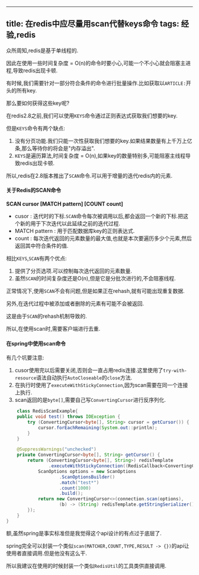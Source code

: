 
---
title: 在redis中应尽量用scan代替keys命令
tags: 经验,redis
---

众所周知,redis是基于单线程的.

因此在使用一些时间复杂度 = O(n)的命令时要小心,可能一个不小心就会阻塞主进程,导致redis出现卡顿.

有时候,我们需要针对一部分符合条件的命令进行批量操作.比如获取以`ARTICLE:`开头的所有key.

那么要如何获得这些key呢?

在redis2.8之前,我们可以使用`KEYS`命令通过正则表达式获取我们想要的key.

但是`KEYS`命令有两个缺点:

1. 没有分页功能.我们只能一次性获取我们想要的key.如果结果数量有上千万上亿条,那么等待你的将会是"内存溢出".
2. `KEYS`是遍历算法,时间复杂度 = O(n),如果key的数量特别多,可能阻塞主线程导致redis出现卡顿.

所以,redis在2.8版本推出了`SCAN`命令.可以用于增量的迭代redis内的元素.

#### 关于Redis的SCAN命令

**SCAN cursor [MATCH pattern] [COUNT count]**

* cusor : 迭代时的下标.`SCAN`命令每次被调用以后,都会返回一个新的下标.把这个新的用于下次迭代以此延续之前的迭代过程.
* MATCH pattern : 用于匹配数据库key的正则表达式.
* count : 每次迭代返回的元素数量的最大值,也就是本次要遍历多少个元素,然后返回其中符合条件的值.

相比`KEYS`,`SCAN`有两个优点:

1. 提供了分页选项.可以控制每次迭代返回的元素数量.
2. 虽然`SCAN`的时间复杂度还是O(n),但是它是分批次进行的,不会阻塞线程.

正常情况下,使用`SCAN`不会有问题,但是如果正在rehash,就有可能出现重复数据.

另外,在迭代过程中被添加或者删除的元素有可能不会被返回.

这是由于`SCAN`的rehash机制导致的.

所以,在使用scan时,需要客户端进行去重.

#### 在spring中使用scan命令

有几个坑要注意:

1. cusor使用完以后需要关闭,否则会一直占用redis连接.这里使用了`try-with-resource`语法自动执行`AutoCloseable`的`close`方法.
2. 在执行时使用了`executeWithStickyConnection`,因为scan需要在同一个连接上执行.
3. scan返回的是`byte[]`,需要自己写`ConvertingCursor`进行反序列化.

```java
    class RedisScanExample{
    public void test() throws IOException {
        try (ConvertingCursor<byte[], String> cursor = getCursor()) {
            cursor.forEachRemaining(System.out::println);
        }
    }

    @SuppressWarnings("unchecked")
    private ConvertingCursor<byte[], String> getCursor() {
        return (ConvertingCursor<byte[], String>) redisTemplate
                .executeWithStickyConnection((RedisCallback<ConvertingCursor<byte[], String>>) connection -> {
            ScanOptions options = new ScanOptions
                    .ScanOptionsBuilder()
                    .match("test*")
                    .count(1000)
                    .build();
            return new ConvertingCursor<>(connection.scan(options), 
                    (b) -> (String) redisTemplate.getStringSerializer().deserialize(b));
        });
    }
}
```

额,虽然spring是事实标准但是我觉得这个api设计的有点过于底层了.

spring完全可以封装一个类似`scan(MATCHER,COUNT,TYPE,RESULT -> {})`的api让使用者直接调用.但是他没有这么干.

所以我建议在使用的时候封装一个类似`RedisUtil`的工具类供直接调用.
